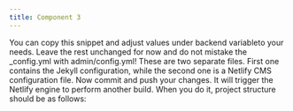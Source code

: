 ```yaml
---
title: Component 3
---
```

You can copy this snippet and adjust values under backend variableto your needs. Leave the rest unchanged for now and do not mistake the _config.yml with admin/config.yml! These are two separate files. First one contains the Jekyll configuration, while the second one is a Netlify CMS configuration file. Now commit and push your changes. It will trigger the Netlify engine to perform another build. When you do it, project structure should be as follows:
